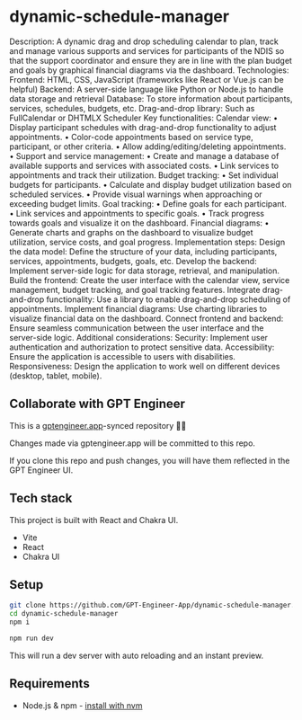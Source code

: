 # dynamic-schedule-manager

Description:
A dynamic drag and drop scheduling calendar to plan, track and manage various supports and services for participants of the NDIS so that the support coordinator and ensure they are in line with the plan budget and goals by graphical financial diagrams via the dashboard.
Technologies:
Frontend: HTML, CSS, JavaScript (frameworks like React or Vue.js can be helpful)
Backend: A server-side language like Python or Node.js to handle data storage and retrieval
Database: To store information about participants, services, schedules, budgets, etc.
Drag-and-drop library: Such as FullCalendar or DHTMLX Scheduler
Key functionalities:
Calendar view:
•	Display participant schedules with drag-and-drop functionality to adjust appointments.
•	Color-code appointments based on service type, participant, or other criteria.
•	Allow adding/editing/deleting appointments.
•	Support and service management:
•	Create and manage a database of available supports and services with associated costs.
•	Link services to appointments and track their utilization.
Budget tracking:
•	Set individual budgets for participants.
•	Calculate and display budget utilization based on scheduled services.
•	Provide visual warnings when approaching or exceeding budget limits.
Goal tracking:
•	Define goals for each participant.
•	Link services and appointments to specific goals.
•	Track progress towards goals and visualize it on the dashboard.
Financial diagrams:
•	Generate charts and graphs on the dashboard to visualize budget utilization, service costs, and goal progress.
Implementation steps:
Design the data model: Define the structure of your data, including participants, services, appointments, budgets, goals, etc.
Develop the backend: Implement server-side logic for data storage, retrieval, and manipulation.
Build the frontend: Create the user interface with the calendar view, service management, budget tracking, and goal tracking features.
Integrate drag-and-drop functionality: Use a library to enable drag-and-drop scheduling of appointments.
Implement financial diagrams: Use charting libraries to visualize financial data on the dashboard.
Connect frontend and backend: Ensure seamless communication between the user interface and the server-side logic.
Additional considerations:
Security: Implement user authentication and authorization to protect sensitive data.
Accessibility: Ensure the application is accessible to users with disabilities.
Responsiveness: Design the application to work well on different devices (desktop, tablet, mobile).

## Collaborate with GPT Engineer

This is a [gptengineer.app](https://gptengineer.app)-synced repository 🌟🤖

Changes made via gptengineer.app will be committed to this repo.

If you clone this repo and push changes, you will have them reflected in the GPT Engineer UI.

## Tech stack

This project is built with React and Chakra UI.

- Vite
- React
- Chakra UI

## Setup

```sh
git clone https://github.com/GPT-Engineer-App/dynamic-schedule-manager.git
cd dynamic-schedule-manager
npm i
```

```sh
npm run dev
```

This will run a dev server with auto reloading and an instant preview.

## Requirements

- Node.js & npm - [install with nvm](https://github.com/nvm-sh/nvm#installing-and-updating)
